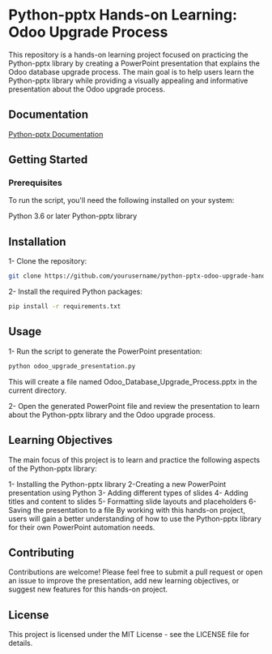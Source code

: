 # Python-pptx Hands-on Learning: Odoo Upgrade Process
This repository is a hands-on learning project focused on practicing the Python-pptx library by creating a PowerPoint presentation that explains the Odoo database upgrade process. The main goal is to help users learn the Python-pptx library while providing a visually appealing and informative presentation about the Odoo upgrade process.

## Documentation
[Python-pptx Documentation](https://python-pptx.readthedocs.io/en/latest/)


## Getting Started
### Prerequisites
To run the script, you'll need the following installed on your system:

Python 3.6 or later
Python-pptx library

## Installation
1- Clone the repository:

```sh
git clone https://github.com/yourusername/python-pptx-odoo-upgrade-hands-on.git
```
2- Install the required Python packages:

```sh
pip install -r requirements.txt
```

## Usage
1- Run the script to generate the PowerPoint presentation:

```sh
python odoo_upgrade_presentation.py
```
This will create a file named Odoo_Database_Upgrade_Process.pptx in the current directory.

2- Open the generated PowerPoint file and review the presentation to learn about the Python-pptx library and the Odoo upgrade process.

## Learning Objectives
The main focus of this project is to learn and practice the following aspects of the Python-pptx library:

1- Installing the Python-pptx library
2-Creating a new PowerPoint presentation using Python
3- Adding different types of slides
4- Adding titles and content to slides
5- Formatting slide layouts and placeholders
6- Saving the presentation to a file
By working with this hands-on project, users will gain a better understanding of how to use the Python-pptx library for their own PowerPoint automation needs.

## Contributing
Contributions are welcome! Please feel free to submit a pull request or open an issue to improve the presentation, add new learning objectives, or suggest new features for this hands-on project.

## License
This project is licensed under the MIT License - see the LICENSE file for details.
